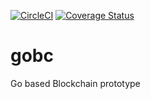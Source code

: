 [![CircleCI](https://circleci.com/gh/heckdevice/gobc.svg?style=svg)](https://circleci.com/gh/heckdevice/gobc) [![Coverage Status](https://coveralls.io/repos/github/heckdevice/gobc/badge.svg?branch=master)](https://coveralls.io/github/heckdevice/gobc?branch=master)


# gobc
Go based Blockchain prototype
